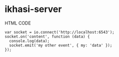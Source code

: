 ikhasi-server
=============

HTML CODE

```javscript
var socket = io.connect('http://localhost:6543');
socket.on('content', function (data) {
  console.log(data);
  socket.emit('my other event', { my: 'data' });
});
```
